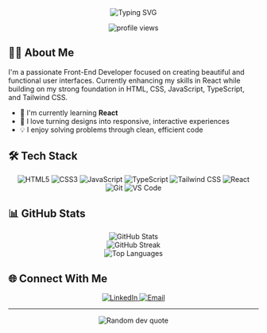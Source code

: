 <div align="center">
  <img src="https://readme-typing-svg.herokuapp.com?font=Fira+Code&size=32&duration=3000&pause=1000&color=0366D6&center=true&vCenter=true&width=600&lines=Hi+there%2C+I'm+Luciano Natan!;Front-End+Developer;Building+beautiful+web+experiences" alt="Typing SVG" />
</div>

<p align="center">
  <img src="https://komarev.com/ghpvc/?username=devlnatan&label=Profile%20views&color=0e75b6&style=flat" alt="profile views" />
</p>

## 👨‍💻 About Me

I'm a passionate Front-End Developer focused on creating beautiful and functional user interfaces. Currently enhancing my skills in React while building on my strong foundation in HTML, CSS, JavaScript, TypeScript, and Tailwind CSS.

- 🌱 I'm currently learning **React**
- 🚀 I love turning designs into responsive, interactive experiences
- 💡 I enjoy solving problems through clean, efficient code

## 🛠️ Tech Stack

<p align="center">
  <img src="https://img.shields.io/badge/HTML5-E34F26?style=for-the-badge&logo=html5&logoColor=white" alt="HTML5" />
  <img src="https://img.shields.io/badge/CSS3-1572B6?style=for-the-badge&logo=css3&logoColor=white" alt="CSS3" />
  <img src="https://img.shields.io/badge/JavaScript-F7DF1E?style=for-the-badge&logo=javascript&logoColor=black" alt="JavaScript" />
  <img src="https://img.shields.io/badge/TypeScript-3178C6?style=for-the-badge&logo=typescript&logoColor=white" alt="TypeScript" />
  <img src="https://img.shields.io/badge/Tailwind_CSS-38B2AC?style=for-the-badge&logo=tailwind-css&logoColor=white" alt="Tailwind CSS" />
  <img src="https://img.shields.io/badge/React-61DAFB?style=for-the-badge&logo=react&logoColor=black" alt="React" />
  <img src="https://img.shields.io/badge/Git-F05032?style=for-the-badge&logo=git&logoColor=white" alt="Git" />
  <img src="https://img.shields.io/badge/VS_Code-007ACC?style=for-the-badge&logo=visual-studio-code&logoColor=white" alt="VS Code" />
</p>

## 📊 GitHub Stats

<div align="center">
  <img src="https://github-readme-stats.vercel.app/api?username=devlnatan&show_icons=true&theme=tokyonight" alt="GitHub Stats" />
</div>

<div align="center">
  <img src="https://github-readme-streak-stats.herokuapp.com/?user=devlnatan&theme=tokyonight" alt="GitHub Streak" />
</div>

<div align="center">
  <img src="https://github-readme-stats.vercel.app/api/top-langs/?username=devlnatan&layout=compact&theme=tokyonight" alt="Top Languages" />
</div>

## 🌐 Connect With Me

<p align="center">
  <a href="https://linkedin.com/in/lucianonatan" target="_blank">
    <img src="https://img.shields.io/badge/LinkedIn-0077B5?style=for-the-badge&logo=linkedin&logoColor=white" alt="LinkedIn" />
  </a>
  <a href="mailto:lnatan.dev@gmail.com">
    <img src="https://img.shields.io/badge/Email-D14836?style=for-the-badge&logo=gmail&logoColor=white" alt="Email" />
  </a>
</p>

---

<div align="center">
  <img src="https://quotes-github-readme.vercel.app/api?type=horizontal&theme=tokyonight" alt="Random dev quote" />
</div>
